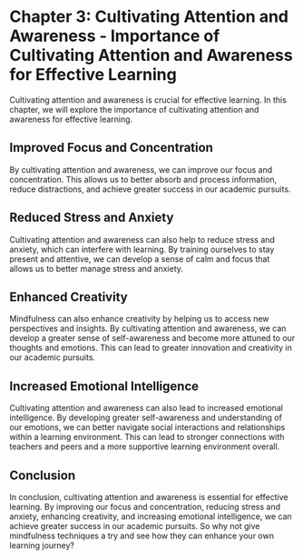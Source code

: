 Chapter 3: Cultivating Attention and Awareness - Importance of Cultivating Attention and Awareness for Effective Learning
=========================================================================================================================

Cultivating attention and awareness is crucial for effective learning. In this chapter, we will explore the importance of cultivating attention and awareness for effective learning.

Improved Focus and Concentration
--------------------------------

By cultivating attention and awareness, we can improve our focus and concentration. This allows us to better absorb and process information, reduce distractions, and achieve greater success in our academic pursuits.

Reduced Stress and Anxiety
--------------------------

Cultivating attention and awareness can also help to reduce stress and anxiety, which can interfere with learning. By training ourselves to stay present and attentive, we can develop a sense of calm and focus that allows us to better manage stress and anxiety.

Enhanced Creativity
-------------------

Mindfulness can also enhance creativity by helping us to access new perspectives and insights. By cultivating attention and awareness, we can develop a greater sense of self-awareness and become more attuned to our thoughts and emotions. This can lead to greater innovation and creativity in our academic pursuits.

Increased Emotional Intelligence
--------------------------------

Cultivating attention and awareness can also lead to increased emotional intelligence. By developing greater self-awareness and understanding of our emotions, we can better navigate social interactions and relationships within a learning environment. This can lead to stronger connections with teachers and peers and a more supportive learning environment overall.

Conclusion
----------

In conclusion, cultivating attention and awareness is essential for effective learning. By improving our focus and concentration, reducing stress and anxiety, enhancing creativity, and increasing emotional intelligence, we can achieve greater success in our academic pursuits. So why not give mindfulness techniques a try and see how they can enhance your own learning journey?
